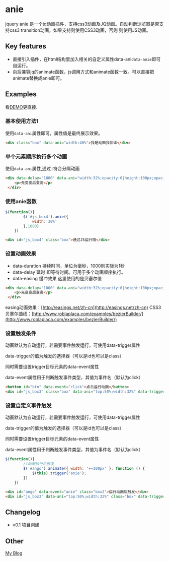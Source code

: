 # anie


jquery anie 是一个jq动画插件，支持css3动画及JQ动画。自动判断浏览器是否支持css3 transition动画，如果支持则使用CSS3动画，否则 则使用JS动画。

## Key features

* 直接引入插件，在html结构里加入相关的自定义属性data-ani`data-anie`即可自运行。
* 向后兼容jq的animate函数，js调用方式和animate函数一致。可以直接把animate替换成anie即可。

## Examples

看[DEMO](http://oxox.io/jq/anie/)更直接.

### 基本使用方法1

使用`data-ani`属性即可，属性值是最终展示效果。
```html
<div class="box" data-ani="width:40%">我是动画我怕谁</div>
```

### 单个元素顺序执行多个动画

使用`data-ani`属性,通过`|`符合分隔动画
```html
<div data-delay="1000" data-ani="width:32%;opacity:0|height:100px;opacity:10" data-duration="1000" data-easing="0.39, 0.575, 0.565, 1" class="box">
	<p>先变宽后变高</p>
 </div>
```

### 使用anie函数

```javascript
$(function(){
		$('#js_box4').anie({
			width:'30%'
		},1000)
	})
```

```html
<div id="js_box4" class="box">通过JS运行哦</div>
```

### 设置动画效果

* data-duration 持续时间，单位为毫秒，1000则实际为1秒
* data-delay 延时 即等待时间。可用于多个动画顺序执行。
* data-easing 缓冲效果  这里使用的是贝塞尔值
```html
<div data-delay="1000" data-ani="width:32%;opacity:0|height:100px;opacity:10" data-duration="1000" data-easing="0.39, 0.575, 0.565, 1" class="box">
	<p>先变宽后变高</p>
 </div>
```

easing动画效果：[http://easings.net/zh-cn](http://easings.net/zh-cn)
CSS3 贝塞尔曲线：[http://www.roblaplaca.com/examples/bezierBuilder/](http://www.roblaplaca.com/examples/bezierBuilder/)

### 设置触发条件

动画默认为自动运行，若需要事件触发运行，可使用data-trigger属性

data-trigger的值为触发的选择器（可以是id也可以是class）

同时需要设置trigger目标元素的data-event属性

data-event属性用于判断触发事件类型，其值为事件名（默认为click）

```html
<button id="btn" data-event="click">点击运行动画</button>
<div id="js_box3" class="box" data-ani="top:50%;width:32%" data-trigger="#btn">box3</div>
```

### 设置自定义事件触发

动画默认为自动运行，若需要事件触发运行，可使用data-trigger属性

data-trigger的值为触发的选择器（可以是id也可以是class）

同时需要设置trigger目标元素的data-event属性

data-event属性用于判断触发事件类型，其值为事件名（默认为click）

```javascript
$(function(){
		//动画执行后触发
		$('#ango').animate({ width: '+=100px' }, function () {
			$(this).trigger('anie');
		})
	})
```

```html
<div id="ango" data-event="anie" class="box2">运行动画后触发</div>
<div id="js_box3" data-ani="top:50%;width:32%" class="box" data-trigger="#ango">box3</div>
```


## Changelog
* v0.1 项目创建

## Other
[My Blog](http://www.ghugo.com)